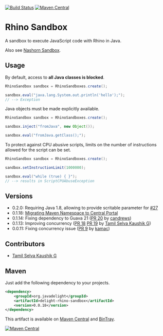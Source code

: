 [![Build Status](https://travis-ci.org/javadelight/delight-rhino-sandbox.svg?branch=master)](https://travis-ci.org/javadelight/delight-rhino-sandbox) [![Maven Central](https://img.shields.io/maven-central/v/org.javadelight/delight-rhino-sandbox.svg)](https://search.maven.org/#search%7Cga%7C1%7Cdelight-rhino-sandbox)

# Rhino Sandbox

A sandbox to execute JavaScript code with Rhino in Java.

Also see [Nashorn Sandbox](https://github.com/javadelight/delight-nashorn-sandbox).

## Usage

By default, access to **all Java classes is blocked**.

```java
RhinoSandbox sandbox = RhinoSandboxes.create();

sandbox.eval("java.lang.System.out.println('hello');");
// --> Exception
```

Java objects must be made explicitly available.

```java
RhinoSandbox sandbox = RhinoSandboxes.create();

sandbox.inject("fromJava", new Object());

sandbox.eval("fromJava.getClass();");
```

To protect against CPU abusive scripts, limits on the number of instructions allowed for the script can be set.

```java
RhinoSandbox sandbox = RhinoSandboxes.create();

sandbox.setInstructionLimit(1000000);

sandbox.eval("while (true) { }");
// --> results in ScriptCPUAbuseException
```

## Versions

- 0.2.0: Requiring Java 1.8, allowing to provide scritable parameter for [#27](https://github.com/javadelight/delight-rhino-sandbox/issues/27)
- 0.1.18: [Migrating Maven Namespace to Central Portal](https://maxrohde.com/2025/05/08/migrating-maven-namespace-to-central-portal/)
- 0.1.14: Fixing dependency to Guava 21 ([PR 20](https://github.com/javadelight/delight-rhino-sandbox/pull/20) by [candrews](https://github.com/candrews))
- 0.1.13: Improving concurrency ([PR 18](https://github.com/javadelight/delight-rhino-sandbox/pull/18) [PR 19](https://github.com/javadelight/delight-rhino-sandbox/pull/19) by [Tamil Selva Kaushik G](https://github.com/gtskaushik))
- 0.0.11: Fixing concurrency issue ([PR 9](https://github.com/javadelight/delight-rhino-sandbox/pull/9) by [kamac](https://github.com/kamac))

## Contributors

- [Tamil Selva Kaushik G](https://github.com/gtskaushik)

## Maven

Just add the following dependency to your projects.

```xml
<dependency>
    <groupId>org.javadelight</groupId>
    <artifactId>delight-rhino-sandbox</artifactId>
    <version>0.0.18</version>
</dependency>
```

This artifact is available on [Maven Central](https://search.maven.org/#search%7Cga%7C1%7Cdelight-rhino-sandbox) and 
[BinTray](https://bintray.com/javadelight/javadelight/delight-rhino-sandbox).

[![Maven Central](https://img.shields.io/maven-central/v/org.javadelight/delight-rhino-sandbox.svg)](https://search.maven.org/#search%7Cga%7C1%7Cdelight-rhino-sandbox)

